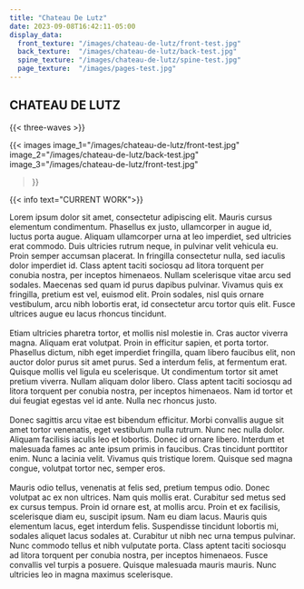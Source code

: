 ```yaml
---
title: "Chateau De Lutz"
date: 2023-09-08T16:42:11-05:00
display_data:
  front_texture: "/images/chateau-de-lutz/front-test.jpg"
  back_texture:  "/images/chateau-de-lutz/back-test.jpg"
  spine_texture: "/images/chateau-de-lutz/spine-test.jpg"
  page_texture:  "/images/pages-test.jpg"
---
```


## CHATEAU DE LUTZ 

{{< three-waves >}}

{{< images 
    image_1="/images/chateau-de-lutz/front-test.jpg" 
    image_2="/images/chateau-de-lutz/back-test.jpg" 
    image_3="/images/chateau-de-lutz/front-test.jpg" 
>}}

{{< info text="CURRENT WORK">}}

Lorem ipsum dolor sit amet, consectetur adipiscing elit. Mauris cursus elementum condimentum. Phasellus ex justo, ullamcorper in augue id, luctus porta augue. Aliquam ullamcorper urna at leo imperdiet, sed ultricies erat commodo. Duis ultricies rutrum neque, in pulvinar velit vehicula eu. Proin semper accumsan placerat. In fringilla consectetur nulla, sed iaculis dolor imperdiet id. Class aptent taciti sociosqu ad litora torquent per conubia nostra, per inceptos himenaeos. Nullam scelerisque vitae arcu sed sodales. Maecenas sed quam id purus dapibus pulvinar. Vivamus quis ex fringilla, pretium est vel, euismod elit. Proin sodales, nisl quis ornare vestibulum, arcu nibh lobortis erat, id consectetur arcu tortor quis elit. Fusce ultrices augue eu lacus rhoncus tincidunt.
\
\
Etiam ultricies pharetra tortor, et mollis nisl molestie in. Cras auctor viverra magna. Aliquam erat volutpat. Proin in efficitur sapien, et porta tortor. Phasellus dictum, nibh eget imperdiet fringilla, quam libero faucibus elit, non auctor dolor purus sit amet purus. Sed a interdum felis, at fermentum erat. Quisque mollis vel ligula eu scelerisque. Ut condimentum tortor sit amet pretium viverra. Nullam aliquam dolor libero. Class aptent taciti sociosqu ad litora torquent per conubia nostra, per inceptos himenaeos. Nam id tortor et dui feugiat egestas vel id ante. Nulla nec rhoncus justo.
\
\
Donec sagittis arcu vitae est bibendum efficitur. Morbi convallis augue sit amet tortor venenatis, eget vestibulum nulla rutrum. Nunc nec nulla dolor. Aliquam facilisis iaculis leo et lobortis. Donec id ornare libero. Interdum et malesuada fames ac ante ipsum primis in faucibus. Cras tincidunt porttitor enim. Nunc a lacinia velit. Vivamus quis tristique lorem. Quisque sed magna congue, volutpat tortor nec, semper eros.
\
\
Mauris odio tellus, venenatis at felis sed, pretium tempus odio. Donec volutpat ac ex non ultrices. Nam quis mollis erat. Curabitur sed metus sed ex cursus tempus. Proin id ornare est, at mollis arcu. Proin et ex facilisis, scelerisque diam eu, suscipit ipsum. Nam eu diam lacus. Mauris quis elementum lacus, eget interdum felis. Suspendisse tincidunt lobortis mi, sodales aliquet lacus sodales at. Curabitur ut nibh nec urna tempus pulvinar. Nunc commodo tellus et nibh vulputate porta. Class aptent taciti sociosqu ad litora torquent per conubia nostra, per inceptos himenaeos. Fusce convallis vel turpis a posuere. Quisque malesuada mauris mauris. Nunc ultricies leo in magna maximus scelerisque.
